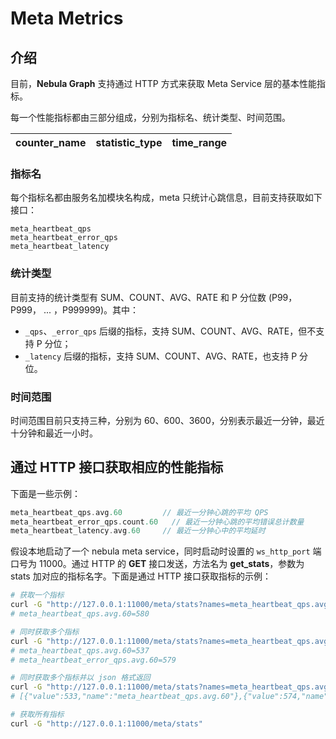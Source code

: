 # Meta Metrics

## 介绍

目前，**Nebula Graph** 支持通过 HTTP 方式来获取 Meta Service 层的基本性能指标。

每一个性能指标都由三部分组成，分别为指标名、统计类型、时间范围。

| counter\_name | statistic\_type | time_range |
| ----  |  ----|-------|

### 指标名

每个指标名都由服务名加模块名构成，meta 只统计心跳信息，目前支持获取如下接口：

```text
meta_heartbeat_qps
meta_heartbeat_error_qps
meta_heartbeat_latency
```

### 统计类型

目前支持的统计类型有 SUM、COUNT、AVG、RATE 和 P 分位数 (P99，P999， ... ，P999999)。其中：

- `_qps`、`_error_qps` 后缀的指标，支持 SUM、COUNT、AVG、RATE，但不支持 P 分位；
- `_latency` 后缀的指标，支持 SUM、COUNT、AVG、RATE，也支持 P 分位。

### 时间范围

时间范围目前只支持三种，分别为 60、600、3600，分别表示最近一分钟，最近十分钟和最近一小时。

## 通过 HTTP 接口获取相应的性能指标

下面是一些示例：

```cpp
meta_heartbeat_qps.avg.60         // 最近一分钟心跳的平均 QPS
meta_heartbeat_error_qps.count.60   // 最近一分钟心跳的平均错误总计数量
meta_heartbeat_latency.avg.60     // 最近一分钟心中的平均延时
```

假设本地启动了一个 nebula meta service，同时启动时设置的 `ws_http_port` 端口号为 11000。通过 HTTP 的 **GET** 接口发送，方法名为 **get_stats**，参数为 stats 加对应的指标名字。下面是通过 HTTP 接口获取指标的示例：

```bash
# 获取一个指标
curl -G "http://127.0.0.1:11000/meta/stats?names=meta_heartbeat_qps.avg.60"
# meta_heartbeat_qps.avg.60=580

# 同时获取多个指标
curl -G "http://127.0.0.1:11000/meta/stats?names=meta_heartbeat_qps.avg.60,meta_heartbeat_error_qps.avg.60"
# meta_heartbeat_qps.avg.60=537
# meta_heartbeat_error_qps.avg.60=579

# 同时获取多个指标并以 json 格式返回
curl -G "http://127.0.0.1:11000/meta/stats?names=meta_heartbeat_qps.avg.60,meta_heartbeat_error_qps.avg.60&return=json"
# [{"value":533,"name":"meta_heartbeat_qps.avg.60"},{"value":574,"name":"meta_heartbeat_error_qps.avg.60"}]

# 获取所有指标
curl -G "http://127.0.0.1:11000/meta/stats"
```

